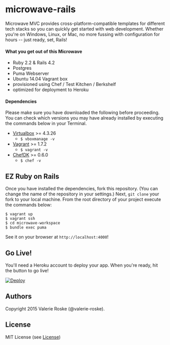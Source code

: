 # microwave-rails
Microwave MVC provides cross-platform-compatible templates for different tech stacks so you can quickly get started with web development. Whether you're on Windows, Linux, or Mac, no more fussing with configuration for hours -- just ready, set, Rails!

#### What you get out of this Microwave
* Ruby 2.2 & Rails 4.2
* Postgres
* Puma Webserver
* Ubuntu 14.04 Vagrant box
* provisioned using Chef / Test Kitchen / Berkshelf
* optimized for deployment to Heroku

#### Dependencies
Please make sure you have downloaded the following before proceeding. You can check which versions you may have already installed by executing the commands below in your Terminal.
* [Virtualbox](https://www.virtualbox.org/wiki/Downloads) >= 4.3.26
    * `$ vboxmanage -v`   
* [Vagrant](https://www.vagrantup.com/downloads.html) >= 1.7.2
    * `$ vagrant -v` 
* [ChefDK](https://downloads.chef.io/chef-dk/) >= 0.6.0
    * `$ chef -v` 

## EZ Ruby on Rails
Once you have installed the dependencies, fork this repository. (You can change the name of the repository in your settings.) Next, `git clone` your fork to your local machine. From the root directory of your project execute the commands below:

    $ vagrant up
    $ vagrant ssh
    $ cd microwave-workspace
    $ bundle exec puma
See it on your browser at `http://localhost:4000`!

## Go Live!
You'll need a Heroku account to deploy your app. When you're ready, hit the button to go live!

[![Deploy](https://www.herokucdn.com/deploy/button.png)](https://heroku.com/deploy)

## Authors
Copyright 2015 Valerie Roske (@valerie-roske).

## License
MIT License (see [License](https://github.com/Microwave-MVC/microwave-rails/blob/master/LICENSE))
